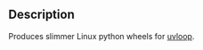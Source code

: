 ## Description

Produces slimmer Linux python wheels for [uvloop](https://github.com/MagicStack/uvloop).


